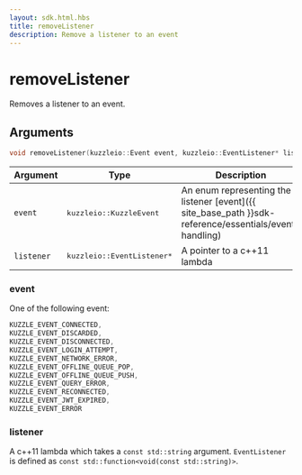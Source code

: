 ```yaml
---
layout: sdk.html.hbs
title: removeListener
description: Remove a listener to an event
---
```


# removeListener

Removes a listener to an event.

## Arguments

```cpp
void removeListener(kuzzleio::Event event, kuzzleio::EventListener* listener);
```

| Argument   | Type                      | Description
| ---------- | ------------------------- | ------------------------------------------------------------------------------------------------------ |
| `event`    | <pre>kuzzleio::KuzzleEvent</pre>           | An enum representing the listener [event]({{ site_base_path }}sdk-reference/essentials/event-handling)
| `listener` | <pre>kuzzleio::EventListener*</pre> | A pointer to a c++11 lambda

### event

One of the following event:

```cpp
KUZZLE_EVENT_CONNECTED,
KUZZLE_EVENT_DISCARDED,
KUZZLE_EVENT_DISCONNECTED,
KUZZLE_EVENT_LOGIN_ATTEMPT,
KUZZLE_EVENT_NETWORK_ERROR,
KUZZLE_EVENT_OFFLINE_QUEUE_POP,
KUZZLE_EVENT_OFFLINE_QUEUE_PUSH,
KUZZLE_EVENT_QUERY_ERROR,
KUZZLE_EVENT_RECONNECTED,
KUZZLE_EVENT_JWT_EXPIRED,
KUZZLE_EVENT_ERROR
```

### listener

A c++11 lambda which takes a `const std::string` argument.
`EventListener` is defined as `const std::function<void(const std::string)>`.